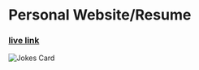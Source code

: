 # Personal Website/Resume

### [live link](https://r97draco.github.io/Resume/)

![Jokes Card](https://readme-jokes.vercel.app/api?hideBorder&theme=cobalt&qColor=%23fff&aColor=%23fff&bgColor=%23b2beb5)
